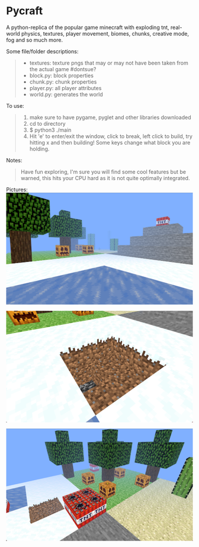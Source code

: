 # Pycraft 
A python-replica of the popular game minecraft with exploding tnt, real-world physics, textures, player movement, biomes, chunks, creative mode, fog and so much more.


Some file/folder descriptions: 
 >  - textures: texture pngs that may or may not have been taken from the actual game #dontsue?
 >  - block.py: block properties
 >  - chunk.py: chunk properties
 >  - player.py: all player attributes 
 >  - world.py: generates the world
    
 
To use:

 > 1. make sure to have pygame, pyglet and other libraries downloaded </li>
>  2. cd to directory 
 > 3. $ python3 ./main 
>  4. Hit 'e' to enter/exit the window, click to break, left click to build, try hitting x and then building! Some keys change what block you are holding.
  
Notes: 

>Have fun exploring, I'm sure you will find some cool features but be warned, this hits your CPU hard as it is not quite optimally integrated.

Pictures: 
![image1](output_images/World.png?raw=true "pictransferINIT")

![image1](output_images/Breaking.png?raw=true "pictransferINIT")

![image1](output_images/Building.png?raw=true "pictransferINIT")
